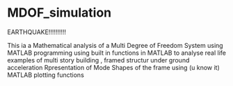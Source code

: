 # MDOF_simulation
EARTHQUAKE!!!!!!!!!!


This ia a Mathematical analysis of a Multi Degree of Freedom System using MATLAB programming using built in functions in MATLAB to analyse real life examples of multi story building , framed structur under ground acceleration
Rpresentation of Mode Shapes of the frame using  (u know it) MATLAB plotting functions

